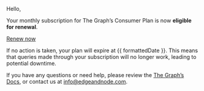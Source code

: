 Hello,

Your monthly subscription for The Graph’s Consumer Plan is now **eligible for renewal**.

<a email-cta href="https://thegraph.com/billing/?show=renew">Renew now</a>

If no action is taken, your plan will expire at {{ formattedDate }}. This means that queries made through your subscription will no longer work, leading to potential downtime.

If you have any questions or need help, please review the [The Graph’s Docs](https://thegraph.com/docs/en/), or contact us at info@edgeandnode.com.
